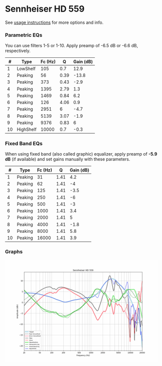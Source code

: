 # Sennheiser HD 559
See [usage instructions](https://github.com/jaakkopasanen/AutoEq#usage) for more options and info.

### Parametric EQs
You can use filters 1-5 or 1-10. Apply preamp of -6.5 dB or -6.6 dB, respectively.

|   # | Type      |   Fc (Hz) |    Q |   Gain (dB) |
|-----|-----------|-----------|------|-------------|
|   1 | LowShelf  |       105 | 0.7  |        12.9 |
|   2 | Peaking   |        56 | 0.39 |       -13.8 |
|   3 | Peaking   |       373 | 0.43 |        -2.9 |
|   4 | Peaking   |      1395 | 2.79 |         1.3 |
|   5 | Peaking   |      1469 | 0.84 |         6.2 |
|   6 | Peaking   |       126 | 4.06 |         0.9 |
|   7 | Peaking   |      2951 | 6    |        -4.7 |
|   8 | Peaking   |      5139 | 3.07 |        -1.9 |
|   9 | Peaking   |      9376 | 0.83 |         6   |
|  10 | HighShelf |     10000 | 0.7  |        -0.3 |

### Fixed Band EQs
When using fixed band (also called graphic) equalizer, apply preamp of **-5.9 dB** (if available) and set gains manually with these parameters.

|   # | Type    |   Fc (Hz) |    Q |   Gain (dB) |
|-----|---------|-----------|------|-------------|
|   1 | Peaking |        31 | 1.41 |         4.2 |
|   2 | Peaking |        62 | 1.41 |        -4   |
|   3 | Peaking |       125 | 1.41 |        -3.5 |
|   4 | Peaking |       250 | 1.41 |        -6   |
|   5 | Peaking |       500 | 1.41 |        -3   |
|   6 | Peaking |      1000 | 1.41 |         3.4 |
|   7 | Peaking |      2000 | 1.41 |         5   |
|   8 | Peaking |      4000 | 1.41 |        -1.8 |
|   9 | Peaking |      8000 | 1.41 |         5.8 |
|  10 | Peaking |     16000 | 1.41 |         3.9 |

### Graphs
![](./Sennheiser%20HD%20559.png)
